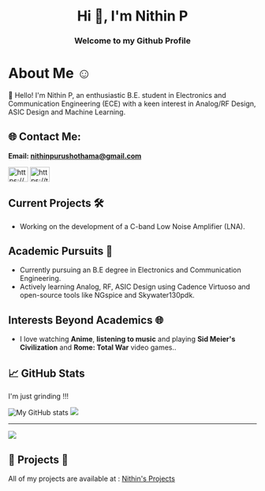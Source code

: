 
<h1 align="center">Hi 👋, I'm Nithin P</h1>
<h3 align="center">Welcome to my Github Profile</h3>

# About Me ☺️

👋 Hello! I'm Nithin P, an enthusiastic B.E. student in Electronics and Communication Engineering (ECE) with a keen interest in Analog/RF Design, ASIC Design and Machine Learning.

## 🌐 Contact Me:

**Email: [nithinpurushothama@gmail.com](mailto:nithinpurushothama@gmail.com)**

<p align="left">
<a href="https://www.linkedin.com/in/nithin-purushothama-70664727b/" target="blank"><img align="center" src="https://raw.githubusercontent.com/rahuldkjain/github-profile-readme-generator/master/src/images/icons/Social/linked-in-alt.svg" alt="https://www.linkedin.com/in/nithin-purushothama-70664727b/" height="30" width="40" /></a>
<a href="https://twitter.com/nithinpuru75919" target="blank"><img align="center" src="https://cdn.jsdelivr.net/npm/simple-icons@3.0.1/icons/twitter.svg" alt="https://twitter.com/nithinpuru75919" height="30" width="40" /></a>


##  Current Projects 🛠️

- Working on the development of a C-band Low Noise Amplifier (LNA).
  
##  Academic Pursuits 🔬

- Currently pursuing an B.E degree in Electronics and Communication Engineering.
- Actively learning Analog, RF, ASIC Design using Cadence Virtuoso and open-source tools like NGspice and Skywater130pdk.

##  Interests Beyond Academics 🌐 

- I love watching **Anime**, **listening to music** and playing **Sid Meier's Civilization** and **Rome: Total War** video games..

 ## 📈 GitHub Stats
 I'm just grinding !!!
 
![My GitHub stats](https://github-readme-stats.vercel.app/api?username=chennakeshavadasa&show_icons=true&theme=radical)
![](https://github-readme-stats.vercel.app/api/top-langs/?username=chennakeshavadasa&theme=dark&hide_border=false&include_all_commits=true&count_private=false&layout=compact)

---
[![](https://visitcount.itsvg.in/api?id=chennakeshavadasa&icon=0&color=0)](https://visitcount.itsvg.in)


 ## 🚀 Projects 🚀
 

All of my projects are available at : [Nithin's Projects](https://github.com/chennakeshavadasa?tab=repositories)
